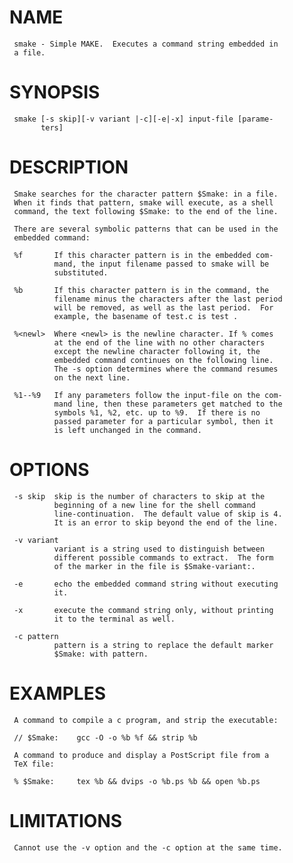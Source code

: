 
# NAME
     smake - Simple MAKE.  Executes a command string embedded in
     a file.

# SYNOPSIS
     smake [-s skip][-v variant |-c][-e|-x] input-file [parame-
           ters]

# DESCRIPTION
     Smake searches for the character pattern $Smake: in a file.
     When it finds that pattern, smake will execute, as a shell
     command, the text following $Smake: to the end of the line.

     There are several symbolic patterns that can be used in the
     embedded command:

     %f       If this character pattern is in the embedded com-
              mand, the input filename passed to smake will be
              substituted.

     %b       If this character pattern is in the command, the
              filename minus the characters after the last period
              will be removed, as well as the last period.  For
              example, the basename of test.c is test .

     %<newl>  Where <newl> is the newline character. If % comes
              at the end of the line with no other characters
              except the newline character following it, the
              embedded command continues on the following line.
              The -s option determines where the command resumes
              on the next line.

     %1--%9   If any parameters follow the input-file on the com-
              mand line, then these parameters get matched to the
              symbols %1, %2, etc. up to %9.  If there is no
              passed parameter for a particular symbol, then it
              is left unchanged in the command.

# OPTIONS
     -s skip  skip is the number of characters to skip at the
              beginning of a new line for the shell command
              line-continuation.  The default value of skip is 4.
              It is an error to skip beyond the end of the line.

     -v variant
              variant is a string used to distinguish between
              different possible commands to extract.  The form
              of the marker in the file is $Smake-variant:.

     -e       echo the embedded command string without executing
              it.

     -x       execute the command string only, without printing
              it to the terminal as well.

     -c pattern
              pattern is a string to replace the default marker
              $Smake: with pattern.

# EXAMPLES
     A command to compile a c program, and strip the executable:

     // $Smake:    gcc -O -o %b %f && strip %b

     A command to produce and display a PostScript file from a
     TeX file:

     % $Smake:     tex %b && dvips -o %b.ps %b && open %b.ps

# LIMITATIONS
     Cannot use the -v option and the -c option at the same time.

